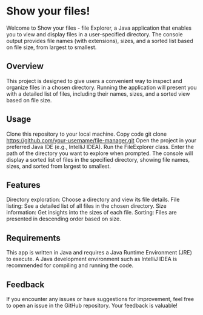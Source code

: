# Show your files!
Welcome to Show your files - file Explorer, a Java application that enables you to view and display files in a user-specified directory. The console output provides file names (with extensions), sizes, and a sorted list based on file size, from largest to smallest.

## Overview
This project is designed to give users a convenient way to inspect and organize files in a chosen directory. Running the application will present you with a detailed list of files, including their names, sizes, and a sorted view based on file size.

## Usage
Clone this repository to your local machine.
Copy code
git clone https://github.com/your-username/file-manager.git
Open the project in your preferred Java IDE (e.g., IntelliJ IDEA).
Run the FileExplorer class.
Enter the path of the directory you want to explore when prompted.
The console will display a sorted list of files in the specified directory, showing file names, sizes, and sorted from largest to smallest.

## Features
Directory exploration: Choose a directory and view its file details.
File listing: See a detailed list of all files in the chosen directory.
Size information: Get insights into the sizes of each file.
Sorting: Files are presented in descending order based on size.

## Requirements
This app is written in Java and requires a Java Runtime Environment (JRE) to execute. A Java development environment such as IntelliJ IDEA is recommended for compiling and running the code.

## Feedback
If you encounter any issues or have suggestions for improvement, feel free to open an issue in the GitHub repository. Your feedback is valuable!
